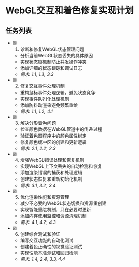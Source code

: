 # WebGL交互和着色修复实现计划

## 任务列表

- [x] 1. 诊断和修复WebGL状态管理问题
  - 分析当前WebGL状态丢失的具体原因
  - 实现状态锁机制防止并发操作冲突
  - 添加详细的状态跟踪和调试日志
  - _需求: 1.1, 1.3, 3.3_

- [x] 2. 修复交互事件处理机制
  - 重构鼠标事件处理逻辑，避免状态竞争
  - 实现事件队列化处理机制
  - 添加防抖动渲染避免频繁重绘
  - _需求: 1.1, 1.2, 4.1_

- [x] 3. 解决分形着色问题
  - 检查颜色数据在WebGL管道中的传递过程
  - 验证着色器程序中的颜色属性绑定
  - 修复颜色缓冲区的创建和更新逻辑
  - _需求: 2.1, 2.2, 2.3_

- [x] 4. 增强WebGL错误处理和恢复机制
  - 实现WebGL上下文丢失的自动检测和恢复
  - 添加渲染错误的捕获和处理逻辑
  - 创建状态恢复和重新初始化机制
  - _需求: 3.1, 3.2, 3.4_

- [x] 5. 优化渲染性能和资源管理
  - 减少不必要的WebGL状态切换和资源重创建
  - 实现智能重绘机制，只在必要时更新
  - 添加内存使用监控和资源清理机制
  - _需求: 4.1, 4.2, 4.3_

- [x] 6. 创建综合测试和验证
  - 编写交互功能的自动化测试
  - 创建着色正确性的视觉验证测试
  - 实现性能基准测试和回归检测
  - _需求: 1.4, 2.4, 3.3, 4.4_